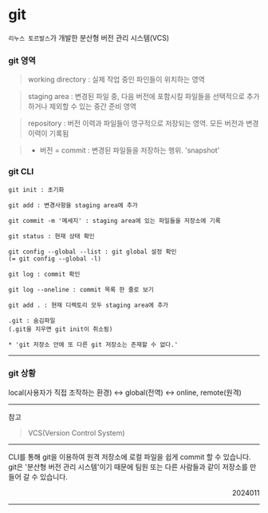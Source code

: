 # git

`리누스 토르발스`가 개발한 분산형 버전 관리 시스템(VCS)

### git 영역
>working directory : 실제 작업 중인 파인들이 위치하는 영역  

>staging area : 변경된 파일 중, 다음 버전에 포함시킬 파일들을 선택적으로 추가하거나 제외할 수 있는 중간 준비 영역  

>repository : 버전 이력과 파일들이 영구적으로 저장되는 영역. 모든 버전과 변경 이력이 기록됨  

>* 버전 = commit : 변경된 파일들을 저장하는 행위. 'snapshot'

### git CLI
```
git init : 초기화

git add : 변경사항을 staging area에 추가

git commit -m '메세지' : staging area에 있는 파일들을 저장소에 기록

git status : 현재 상태 확인

git config --global --list : git global 설정 확인
(= git config --global -l)

git log : commit 확인

git log --oneline : commit 목록 한 줄로 보기
```
```
git add . : 현재 디렉토리 모두 staging area에 추가

.git : 숨김파일
(.git을 지우면 git init이 취소됨)

* 'git 저장소 안에 또 다른 git 저장소는 존재할 수 없다.'
```
---
### git 상황
local(사용자가 직접 조작하는 환경) <-> global(전역) <-> online, remote(원격)

---
참고
>VCS(Version Control System)
---
CLI를 통해 git을 이용하여 원격 저장소에 로컬 파일을 쉽게 commit 할 수 있습니다.  
git은 '분산형 버전 관리 시스템'이기 때문에 팀원 또는 다른 사람들과 같이 저장소를 만들어 갈 수 있습니다.  
<div style="text-align : right">2024011</div>

---
